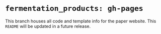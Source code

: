 # `fermentation_products: gh-pages`

This branch houses all code and template info for the paper website. This `README`
will be updated in a future release. 

